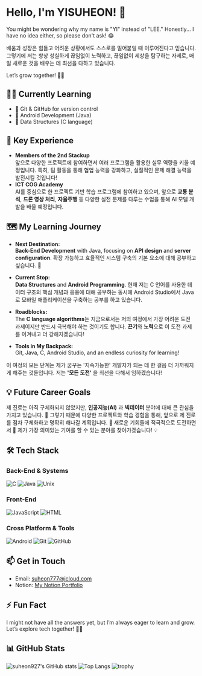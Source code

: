 # Hello, I'm YISUHEON! 👋

You might be wondering why my name is "YI" instead of "LEE." Honestly... I have no idea either, so please don't ask! 😂

배움과 성장은 힘들고 어려운 상황에서도 스스로를 밀어붙일 때 이루어진다고 믿습니다. 그렇기에 저는 항상 성실하게 끊임없이 노력하고, 끊임없이 세상을 탐구하는 자세로, 매일 새로운 것을 배우는 데 최선을 다하고 있습니다. 

Let’s grow together! 🌱✨

## 🧑‍💻 Currently Learning
- 🌱 Git & GitHub for version control
- 🤖 Android Development (Java)
- 🔧 Data Structures (C language)

## 🔭 Key Experience
- **Members of the 2nd Stackup**  
  앞으로 다양한 프로젝트에 참여하면서 여러 프로그램을 활용한 실무 역량을 키울 예정입니다. 특히, 팀 활동을 통해 협업 능력을 강화하고, 실질적인 문제 해결 능력을 발전시킬 것입니다!
- **ICT COG Academy**   
  AI를 중심으로 한 프로젝트 기반 학습 프로그램에 참여하고 있으며, 앞으로 **교통 분석**, **드론 영상 처리**, **자율주행** 등 다양한 실전 문제를 다루는 수업을 통해 AI 모델 개발을 배울 예정입니다.
  
## 🗺️ My Learning Journey

- **Next Destination:**  
  **Back-End Development** with Java, focusing on **API design** and **server configuration**. 확장 가능하고 효율적인 시스템 구축의 기본 요소에 대해 공부하고 싶습니다. 🚀

- **Current Stop:**  
  **Data Structures** and **Android Programming**. 현재 저는 C 언어를 사용한 데이터 구조의 핵심 개념과 응용에 대해 공부하는 동시에 Android Studio에서 Java로 모바일 애플리케이션을 구축하는 공부를 하고 있습니다.

- **Roadblocks:**  
The **C language algorithms**는 지금으로서는 저의 여정에서 가장 어려운 도전 과제이지만 반드시 극복해야 하는 것이기도 합니다. **끈기**와 **노력**으로 이 도전 과제를 이겨내고 더 강해지겠습니다!

- **Tools in My Backpack:**  
  Git, Java, C, Android Studio, and an endless curiosity for learning!

이 여정의 모든 단계는 제가 꿈꾸는 '지속가능한' 개발자가 되는 데 한 걸음 더 가까워지게 해주는 것들입니다. 저는 **'모든 도전'** 을 최선을 다해서 임하겠습니다!

## 💡 Future Career Goals
제 진로는 아직 구체화되지 않았지만, **인공지능(AI)** 과 **빅데이터** 분야에 대해 큰 관심을 가지고 있습니다. 🤖 그렇기 때문에 다양한 프로젝트와 학습 경험을 통해, 앞으로 제 진로를 점차 구체화하고 명확히 해나갈 계획입니다. 🚀 새로운 기회들에 적극적으로 도전하면서 🌟 제가 가장 의미있는 기여를 할 수 있는 분야를 찾아가겠습니다! 💡

## 🛠️ Tech Stack

### Back-End & Systems
![C](https://img.shields.io/badge/-C-A8B9CC?logo=C&logoColor=white&style=for-the-badge)
![Java](https://img.shields.io/badge/-Java-007396?logo=Java&logoColor=white&style=for-the-badge)
![Unix](https://img.shields.io/badge/-Unix-000000?logo=Unix&logoColor=white&style=for-the-badge)

### Front-End
![JavaScript](https://img.shields.io/badge/-JavaScript-F7DF1E?logo=JavaScript&logoColor=black&style=for-the-badge)
![HTML](https://img.shields.io/badge/-HTML-E34F26?logo=HTML5&logoColor=white&style=for-the-badge)

### Cross Platform & Tools
![Android](https://img.shields.io/badge/-Android-3DDC84?logo=Android&logoColor=white&style=for-the-badge)
![Git](https://img.shields.io/badge/-Git-F05032?logo=Git&logoColor=white&style=for-the-badge)
![GitHub](https://img.shields.io/badge/-GitHub-181717?logo=GitHub&logoColor=white&style=for-the-badge)

## 📫 Get in Touch
- Email: [suheon777@icloud.com](mailto:suheon777@icloud.com)
- Notion: [My Notion Portfolio](https://organized-olivine-d86.notion.site/11573099573e8045bec2c186c84ba43d?pvs=4)

## ⚡ Fun Fact
I might not have all the answers yet, but I’m always eager to learn and grow. Let’s explore tech together! 🌱✨

## 📊 GitHub Stats
![suheon927's GitHub stats](https://github-readme-stats.vercel.app/api?username=suheon927&show_icons=true&theme=radical)
![Top Langs](https://github-readme-stats.vercel.app/api/top-langs/?username=suheon927&layout=compact&theme=radical)
![trophy](https://github-profile-trophy.vercel.app/?username=suheon927)
